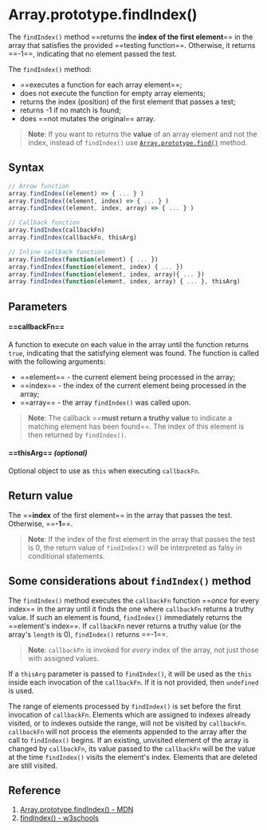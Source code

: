 # Array.prototype.findIndex()

The `findIndex()` method ==returns the **index of the first element**== in the array that satisfies the provided ==testing function==. Otherwise, it returns ==-1==, indicating that no element passed the test.

The `findIndex()` method:

- ==executes a function for each array element==;
- does not execute the function for empty array elements;
- returns the index (position) of the first element that passes a test;
- returns -1 if no match is found;
- does ==not mutates the original== array.

> **Note**: If you want to returns the **value** of an array element and not the index, instead of `findIndex()` use [`Array.prototype.find()`](https://developer.mozilla.org/en-US/docs/Web/JavaScript/Reference/Global_Objects/Array/find) method.

## Syntax

```js
// Arrow function
array.findIndex((element) => { ... } )
array.findIndex((element, index) => { ... } )
array.findIndex((element, index, array) => { ... } )

// Callback function
array.findIndex(callbackFn)
array.findIndex(callbackFn, thisArg)

// Inline callback function
array.findIndex(function(element) { ... })
array.findIndex(function(element, index) { ... })
array.findIndex(function(element, index, array){ ... })
array.findIndex(function(element, index, array) { ... }, thisArg)
```

## Parameters

#### ==**callbackFn**== 

A function to execute on each value in the array until the function returns `true`, indicating that the satisfying element was found. The function is called with the following arguments:

- ==element== - the current element being processed in the array;
- ==index== - the index of the current element being processed in the array;
- ==array== - the array `findIndex()` was called upon.

> **Note**: The callback ==**must return a truthy value** to indicate a matching element has been found==. The index of this element is then returned by `findIndex()`.

#### ==**thisArg**== _(optional)_

Optional object to use as `this` when executing `callbackFn`.

## Return value

The ==**index** of the first element== in the array that passes the test. Otherwise, ==**-1**==.

> **Note**: If the index of the first element in the array that passes the test is 0, the return value of `findIndex()` will be interpreted as falsy in conditional statements.

## Some considerations about `findIndex()` method

The `findIndex()` method executes the `callbackFn` function ==_once_ for every index== in the array until it finds the one where `callbackFn` returns a truthy value. If such an element is found, `findIndex()` immediately returns the ==element's index==. If `callbackFn` never returns a truthy value (or the array's `length` is 0), `findIndex()` returns ==-1==.

> **Note**: `callbackFn` is invoked for *every* index of the array, not just those with assigned values.

If a `thisArg` parameter is passed to `findIndex()`, it will be used as the `this` inside each invocation of the `callbackFn`. If it is not provided, then `undefined` is used.

The range of elements processed by `findIndex()` is set before the first invocation of `callbackFn`. Elements which are assigned to indexes already visited, or to indexes outside the range, will not be visited by `callbackFn`. `callbackFn` will not process the elements appended to the array after the call to `findIndex()` begins. If an existing, unvisited element of the array is changed by `callbackFn`, its value passed to the `callbackFn` will be the value at the time `findIndex()` visits the element's index. Elements that are deleted are still visited.

## Reference

1. [Array.prototype.findIndex() - MDN](https://developer.mozilla.org/en-US/docs/Web/JavaScript/Reference/Global_Objects/Array/findIndex)
2. [findIndex() - w3schools](https://www.w3schools.com/jsref/jsref_findindex.asp)

